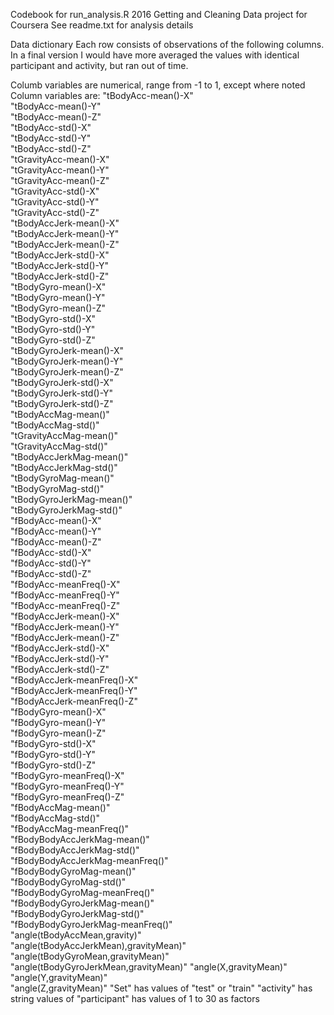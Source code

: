 Codebook for run_analysis.R
2016 Getting and Cleaning Data project for Coursera
See readme.txt for analysis details

Data dictionary
Each row consists of observations of the following columns.  In a final version I would have more averaged the values with identical participant and activity, but ran out of time.

Columb variables are numerical, range from -1 to 1, except where noted
Column variables are:
"tBodyAcc-mean()-X"                    
"tBodyAcc-mean()-Y"                   
"tBodyAcc-mean()-Z"                    
"tBodyAcc-std()-X"                    
"tBodyAcc-std()-Y"                     
"tBodyAcc-std()-Z"                    
"tGravityAcc-mean()-X"                 
"tGravityAcc-mean()-Y"                
"tGravityAcc-mean()-Z"                 
"tGravityAcc-std()-X"                 
"tGravityAcc-std()-Y"                  
"tGravityAcc-std()-Z"                 
"tBodyAccJerk-mean()-X"                
"tBodyAccJerk-mean()-Y"               
"tBodyAccJerk-mean()-Z"                
"tBodyAccJerk-std()-X"                
"tBodyAccJerk-std()-Y"                 
"tBodyAccJerk-std()-Z"                
"tBodyGyro-mean()-X"                   
"tBodyGyro-mean()-Y"                  
"tBodyGyro-mean()-Z"                   
"tBodyGyro-std()-X"                   
"tBodyGyro-std()-Y"                    
"tBodyGyro-std()-Z"                   
"tBodyGyroJerk-mean()-X"               
"tBodyGyroJerk-mean()-Y"              
"tBodyGyroJerk-mean()-Z"               
"tBodyGyroJerk-std()-X"               
"tBodyGyroJerk-std()-Y"                
"tBodyGyroJerk-std()-Z"               
"tBodyAccMag-mean()"                   
"tBodyAccMag-std()"                   
"tGravityAccMag-mean()"                
"tGravityAccMag-std()"                
"tBodyAccJerkMag-mean()"               
"tBodyAccJerkMag-std()"               
"tBodyGyroMag-mean()"                  
"tBodyGyroMag-std()"                  
"tBodyGyroJerkMag-mean()"              
"tBodyGyroJerkMag-std()"              
"fBodyAcc-mean()-X"                    
"fBodyAcc-mean()-Y"                   
"fBodyAcc-mean()-Z"                    
"fBodyAcc-std()-X"                    
"fBodyAcc-std()-Y"                     
"fBodyAcc-std()-Z"                    
"fBodyAcc-meanFreq()-X"                
"fBodyAcc-meanFreq()-Y"               
"fBodyAcc-meanFreq()-Z"                
"fBodyAccJerk-mean()-X"               
"fBodyAccJerk-mean()-Y"                
"fBodyAccJerk-mean()-Z"               
"fBodyAccJerk-std()-X"                 
"fBodyAccJerk-std()-Y"                
"fBodyAccJerk-std()-Z"                 
"fBodyAccJerk-meanFreq()-X"           
"fBodyAccJerk-meanFreq()-Y"            
"fBodyAccJerk-meanFreq()-Z"           
"fBodyGyro-mean()-X"                   
"fBodyGyro-mean()-Y"                  
"fBodyGyro-mean()-Z"                   
"fBodyGyro-std()-X"                   
"fBodyGyro-std()-Y"                    
"fBodyGyro-std()-Z"                   
"fBodyGyro-meanFreq()-X"               
"fBodyGyro-meanFreq()-Y"              
"fBodyGyro-meanFreq()-Z"               
"fBodyAccMag-mean()"                  
"fBodyAccMag-std()"                    
"fBodyAccMag-meanFreq()"              
"fBodyBodyAccJerkMag-mean()"           
"fBodyBodyAccJerkMag-std()"           
"fBodyBodyAccJerkMag-meanFreq()"       
"fBodyBodyGyroMag-mean()"             
"fBodyBodyGyroMag-std()"               
"fBodyBodyGyroMag-meanFreq()"         
"fBodyBodyGyroJerkMag-mean()"          
"fBodyBodyGyroJerkMag-std()"          
"fBodyBodyGyroJerkMag-meanFreq()"      
"angle(tBodyAccMean,gravity)"         
"angle(tBodyAccJerkMean),gravityMean)" 
"angle(tBodyGyroMean,gravityMean)"    
"angle(tBodyGyroJerkMean,gravityMean)" 
"angle(X,gravityMean)"                
"angle(Y,gravityMean)"                 
"angle(Z,gravityMean)" 
"Set" has values of "test" or "train"
"activity" has string values of 
"participant" has values of 1 to 30 as factors